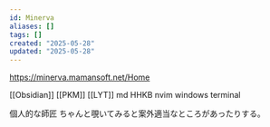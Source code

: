 ```yaml
---
id: Minerva
aliases: []
tags: []
created: "2025-05-28"
updated: "2025-05-28"
---
```


https://minerva.mamansoft.net/Home

[[Obsidian]]
	[[PKM]]
	[[LYT]]
md
HHKB
nvim
windows terminal

個人的な師匠
ちゃんと覗いてみると案外適当なところがあったりする。

